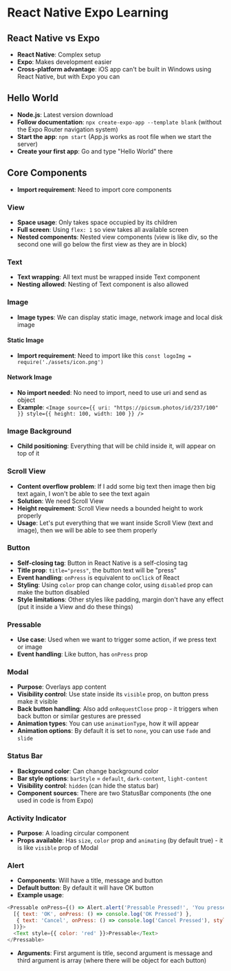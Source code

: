 # React Native Expo Learning

## React Native vs Expo

- **React Native**: Complex setup
- **Expo**: Makes development easier
- **Cross-platform advantage**: iOS app can't be built in Windows using React Native, but with Expo you can


## Hello World

- **Node.js**: Latest version download
- **Follow documentation**: `npx create-expo-app --template blank` (without the Expo Router navigation system)
- **Start the app**: `npm start` (App.js works as root file when we start the server)
- **Create your first app**: Go and type "Hello World" there


## Core Components

- **Import requirement**: Need to import core components

### View

- **Space usage**: Only takes space occupied by its children
- **Full screen**: Using `flex: 1` so view takes all available screen
- **Nested components**: Nested view components (view is like div, so the second one will go below the first view as they are in block)


### Text

- **Text wrapping**: All text must be wrapped inside Text component
- **Nesting allowed**: Nesting of Text component is also allowed


### Image

- **Image types**: We can display static image, network image and local disk image

#### Static Image
- **Import requirement**: Need to import like this `const logoImg = require('./assets/icon.png')`

#### Network Image
- **No import needed**: No need to import, need to use uri and send as object
- **Example**: `<Image source={{ uri: "https://picsum.photos/id/237/100" }} style={{ height: 100, width: 100 }} />`

### Image Background

- **Child positioning**: Everything that will be child inside it, will appear on top of it


### Scroll View

- **Content overflow problem**: If I add some big text then image then big text again, I won't be able to see the text again
- **Solution**: We need Scroll View
- **Height requirement**: Scroll View needs a bounded height to work properly
- **Usage**: Let's put everything that we want inside Scroll View (text and image), then we will be able to see them properly

### Button

- **Self-closing tag**: Button in React Native is a self-closing tag
- **Title prop**: `title="press"`, the button text will be "press"
- **Event handling**: `onPress` is equivalent to `onClick` of React
- **Styling**: Using `color` prop can change color, using `disabled` prop can make the button disabled
- **Style limitations**: Other styles like padding, margin don't have any effect (put it inside a View and do these things)

### Pressable

- **Use case**: Used when we want to trigger some action, if we press text or image
- **Event handling**: Like button, has `onPress` prop

### Modal

- **Purpose**: Overlays app content
- **Visibility control**: Use state inside its `visible` prop, on button press make it visible
- **Back button handling**: Also add `onRequestClose` prop - it triggers when back button or similar gestures are pressed
- **Animation types**: You can use `animationType`, how it will appear
- **Animation options**: By default it is set to `none`, you can use `fade` and `slide`

### Status Bar

- **Background color**: Can change background color
- **Bar style options**: `barStyle` = `default`, `dark-content`, `light-content`
- **Visibility control**: `hidden` (can hide the status bar)
- **Component sources**: There are two StatusBar components (the one used in code is from Expo)

### Activity Indicator

- **Purpose**: A loading circular component
- **Props available**: Has `size`, `color` prop and `animating` (by default true) - it is like `visible` prop of Modal

### Alert

- **Components**: Will have a title, message and button
- **Default button**: By default it will have OK button
- **Example usage**:
```javascript
<Pressable onPress={() => Alert.alert('Pressable Pressed!', 'You pressed the Pressable component!',
  [{ text: 'OK', onPress: () => console.log('OK Pressed') },
   { text: 'Cancel', onPress: () => console.log('Cancel Pressed'), style: 'cancel' }
  ])}>
  <Text style={{ color: 'red' }}>Pressable</Text>
</Pressable>
```
- **Arguments**: First argument is title, second argument is message and third argument is array (where there will be object for each button)
